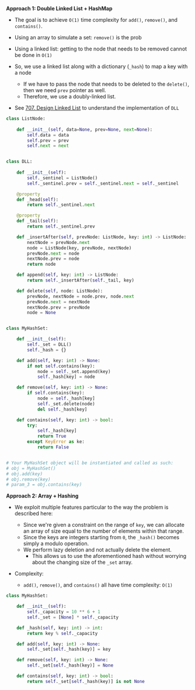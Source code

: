 **Approach 1: Double Linked List + HashMap**
* The goal is to achieve `O(1)` time complexity for `add()`, `remove()`, and `contains()`.
* Using an array to simulate a set: `remove()` is the prob
* Using a linked list: getting to the node that needs to be removed cannot be done in `O(1)`
* So, we use a linked list along with a dictionary (`_hash`) to map a key with a node
	* If we have to pass the node that needs to be deleted to the `delete()`, then we need `prev` pointer as well.
	* Therefore, we use a doubly-linked list.

* See [707. Design Linked List](https://leetcode.com/problems/design-linked-list/) to understand the implementation of `DLL`
```py
class ListNode:
    
    def __init__(self, data=None, prev=None, next=None):
        self.data = data
        self.prev = prev
        self.next = next


class DLL:
    
    def __init__(self):
        self._sentinel = ListNode()
        self._sentinel.prev = self._sentinel.next = self._sentinel

    @property
    def _head(self):        
        return self._sentinel.next

    @property
    def _tail(self):
        return self._sentinel.prev

    def _insertAfter(self, prevNode: ListNode, key: int) -> ListNode:
        nextNode = prevNode.next
        node = ListNode(key, prevNode, nextNode)
        prevNode.next = node
        nextNode.prev = node
        return node

    def append(self, key: int) -> ListNode:
        return self._insertAfter(self._tail, key)

    def delete(self, node: ListNode):
        prevNode, nextNode = node.prev, node.next
        prevNode.next = nextNode
        nextNode.prev = prevNode
        node = None


class MyHashSet:

    def __init__(self):
        self._set = DLL()
        self._hash = {}

    def add(self, key: int) -> None:
        if not self.contains(key):
            node = self._set.append(key)
            self._hash[key] = node

    def remove(self, key: int) -> None:
        if self.contains(key):
            node = self._hash[key]
            self._set.delete(node)
            del self._hash[key]

    def contains(self, key: int) -> bool:        
        try:
            self._hash[key]
            return True
        except KeyError as ke:
            return False


# Your MyHashSet object will be instantiated and called as such:
# obj = MyHashSet()
# obj.add(key)
# obj.remove(key)
# param_3 = obj.contains(key)
```

**Approach 2: Array + Hashing**
* We exploit multiple features particular to the way the problem is described here:
	* Since we're given a constraint on the range of `key`, we can allocate an array of size equal to the number of elements within that range.
	* Since the keys are integers starting from `0`, the `_hash()` becomes simply a modulo operation.
	* We perform lazy deletion and not actually delete the element.
		* This allows us to use the aforementioned hash without worrying about the changing size of the `_set` array.
		 
* Complexity:
	* `add()`, `remove()`, and `contains()` all have time complexity: `O(1)`
```py
class MyHashSet:

    def __init__(self):
        self._capacity = 10 ** 6 + 1        
        self._set = [None] * self._capacity        

    def _hash(self, key: int) -> int:
        return key % self._capacity

    def add(self, key: int) -> None:        
        self._set[self._hash(key)] = key

    def remove(self, key: int) -> None:        
        self._set[self._hash(key)] = None

    def contains(self, key: int) -> bool:
        return self._set[self._hash(key)] is not None
```
